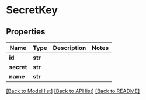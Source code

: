 # SecretKey

## Properties
Name | Type | Description | Notes
------------ | ------------- | ------------- | -------------
**id** | **str** |  | 
**secret** | **str** |  | 
**name** | **str** |  | 

[[Back to Model list]](../README.md#documentation-for-models) [[Back to API list]](../README.md#documentation-for-api-endpoints) [[Back to README]](../README.md)


